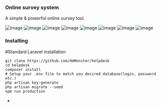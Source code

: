 ### Online survey system

A simple & powerful online survey tool.


![image](https://user-images.githubusercontent.com/42850304/103446393-56750800-4c7f-11eb-8115-2c41fa44931c.png)
![image](https://user-images.githubusercontent.com/42850304/103446639-46aaf300-4c82-11eb-807b-ba474ecd657c.png)
![image](https://user-images.githubusercontent.com/42850304/103446689-b9b46980-4c82-11eb-9045-3603c5b9fa78.png)
![image](https://user-images.githubusercontent.com/42850304/103446696-ce90fd00-4c82-11eb-8afa-5b833704953c.png)
![image](https://user-images.githubusercontent.com/42850304/103446702-df417300-4c82-11eb-8618-6b3d5a8d1751.png)
![image](https://user-images.githubusercontent.com/42850304/103446710-0a2bc700-4c83-11eb-882d-4567262bc63c.png)
![image](https://user-images.githubusercontent.com/42850304/103446923-29c3ef00-4c85-11eb-8816-7e3773669c22.png)
![image](https://user-images.githubusercontent.com/42850304/103446907-0f8a1100-4c85-11eb-81ce-cce228675d0b.png)

### Installing

#Standard Laravel installation

```shell
git clone https://github.com/dmMonster/helpdesk
cd helpdesk
composer install
# Setup your .env file to match you desired database(login, password etc.)
php artisan key:generate
php artisan migrate --seed
npm run production
```
-
